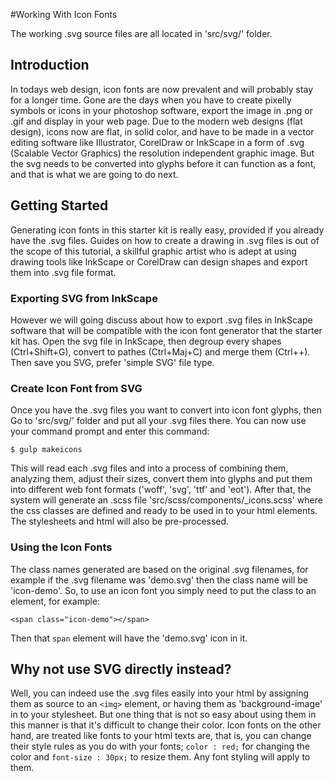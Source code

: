 #Working With Icon Fonts

The working .svg source files are all located in 'src/svg/' folder.

## Introduction

In todays web design, icon fonts are now prevalent and will probably stay for a longer time. Gone are the days when you have to create pixelly symbols or icons in your photoshop software, export the image in .png or .gif and display in your web page. Due to the modern web designs (flat design), icons now are flat, in solid color, and have to be made in a vector editing software like Illustrator, CorelDraw or InkScape in a form of .svg (Scalable Vector Graphics) the resolution independent graphic image. But the svg needs to be converted into glyphs before it can function as a font, and that is what we are going to do next.

## Getting Started

Generating icon fonts in this starter kit is really easy, provided if you already have the .svg files. Guides on how to create a drawing in .svg files is out of the scope of this tutorial, a skillful graphic artist who is adept at using drawing tools like InkScape or CorelDraw can design shapes and export them into .svg file format.

### Exporting SVG from InkScape

However we will going discuss about how to export .svg files in InkScape software that will be compatible with the icon font generator that the starter kit has. Open the svg file in InkScape, then degroup every shapes (Ctrl+Shift+G), convert to pathes (Ctrl+Maj+C) and merge them (Ctrl++). Then save you SVG, prefer 'simple SVG' file type.

### Create Icon Font from SVG

Once you have the .svg files you want to convert into icon font glyphs, then Go to 'src/svg/' folder and put all your .svg files there. You can now use your command prompt and enter this command:
~~~
$ gulp makeicons
~~~
This will read each .svg files and into a process of combining them, analyzing them, adjust their sizes, convert them into glyphs and put them into different web font formats ('woff', 'svg', 'ttf' and 'eot'). After that, the system will generate an .scss file 'src/scss/components/_icons.scss' where the css classes are defined and ready to be used in to your html elements. The stylesheets and html will also be pre-processed.

### Using the Icon Fonts

The class names generated are based on the original .svg filenames, for example if the .svg filename was 'demo.svg' then the class name will be 'icon-demo'. So, to use an icon font you simply need to put the class to an element, for example:
~~~
<span class="icon-demo"></span>
~~~
Then that `span` element will have the 'demo.svg' icon in it.

## Why not use SVG directly instead?

Well, you can indeed use the .svg files easily into your html by assigning them as source to an `<img>` element, or having them as 'background-image' in to your stylesheet. But one thing that is not so easy about using them in this manner is that it's difficult to change their color. Icon fonts on the other hand, are treated like fonts to your html texts are, that is, you can change their style rules as you do with your fonts; `color : red;` for changing the color and `font-size : 30px;` to resize them. Any font styling will apply to them.
